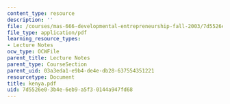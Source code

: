 ```yaml
---
content_type: resource
description: ''
file: /courses/mas-666-developmental-entrepreneurship-fall-2003/7d5526e03b4e6eb9a5f30144a947fd68_kenya.pdf
file_type: application/pdf
learning_resource_types:
- Lecture Notes
ocw_type: OCWFile
parent_title: Lecture Notes
parent_type: CourseSection
parent_uid: 03a3eda1-e9b4-de4e-db28-637554351221
resourcetype: Document
title: kenya.pdf
uid: 7d5526e0-3b4e-6eb9-a5f3-0144a947fd68
---
```

